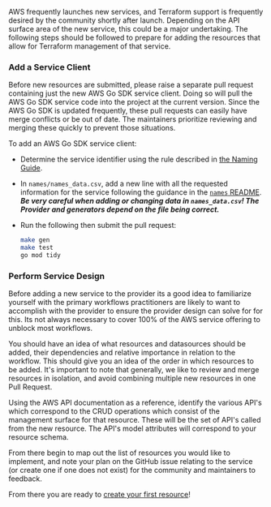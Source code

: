 AWS frequently launches new services, and Terraform support is frequently desired by the community shortly after launch. Depending on the API surface area of the new service, this could be a major undertaking. The following steps should be followed to prepare for adding the resources that allow for Terraform management of that service.

### Add a Service Client


Before new resources are submitted, please raise a separate pull request containing just the new AWS Go SDK service client. Doing so will pull the AWS Go SDK service code into the project at the current version. Since the AWS Go SDK is updated frequently, these pull requests can easily have merge conflicts or be out of date. The maintainers prioritize reviewing and merging these quickly to prevent those situations.

To add an AWS Go SDK service client:

- Determine the service identifier using the rule described in [the Naming Guide](./naming.md#service-identifier).
- In `names/names_data.csv`, add a new line with all the requested information for the service following the guidance in the [`names` README](../../names/README.md). **_Be very careful when adding or changing data in `names_data.csv`! The Provider and generators depend on the file being correct._**

- Run the following then submit the pull request:

  ```sh
  make gen
  make test
  go mod tidy
  ```

### Perform Service Design

Before adding a new service to the provider its a good idea to familiarize yourself with the primary workflows practitioners are likely to want to accomplish with the provider to ensure the provider design can solve for for this. Its not always necessary to cover 100% of the AWS service offering to unblock most workflows.

You should have an idea of what resources and datasources should be added, their dependencies and relative importance in relation to the workflow. This should give you an idea of the order in which resources to be added. It's important to note that generally, we like to review and merge resources in isolation, and avoid combining multiple new resources in one Pull Request.

Using the AWS API documentation as a reference, identify the various API's which correspond to the CRUD operations which consist of the management surface for that resource. These will be the set of API's called from the new resource. The API's model attributes will correspond to your resource schema.

From there begin to map out the list of resources you would like to implement, and note your plan on the GitHub issue relating to the service (or create one if one does not exist) for the community and maintainers to feedback.

From there you are ready to [create your first resource](add-a-new-resource.md)!
